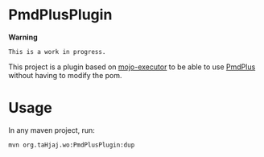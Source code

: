 PmdPlusPlugin
=============

**Warning**

	This is a work in progress.	

This project is a plugin based on [mojo-executor](https://github.com/TimMoore/mojo-executor) to be able
to use [PmdPlus](https://github.com/michielgkalkman/PmdPlus) without having to modify the pom.

# Usage #

In any maven project, run:

    mvn org.taHjaj.wo:PmdPlusPlugin:dup
